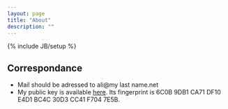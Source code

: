 ```yaml
---
layout: page
title: "About"
description: ""
---
```

{% include JB/setup %}

## Correspondance
<ul>
<li>Mail should be adressed to ali@my last name.net</li>
<li>My public key is available <a href="http://keyserver.ubuntu.com:11371/pks/lookup?op=get&amp;search=0xBA4E47EE3921EA53">here</a>. Its fingerprint is 6C0B 9DB1 CA71 DF10 E4D1 BC4C 30D3 CC41 F704 7E5B.</li>
</ul>


